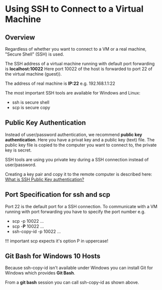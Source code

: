 # Using SSH to Connect to a Virtual Machine

## Overview

Regardless of whether you want to connect to a VM or a real machine, "Secure Shell" (SSH) is used.

The SSH address of a virtual machine running with default port forwarding is __localhost:10022__
Here port 10022 of the host is forwarded to port 22 of the virtual machine (guest)).

The address of real machine is __IP:22__ e.g. 192.168.1.1:22

The most important SSH tools are available for Windows and Linux:

* ssh is secure shell
* scp is secure copy

## Public Key Authentication

Instead of user/password authentication, we recommend __public key authentication__. Here you have a privat key and a public key (text) file.
The public key file is copied to the computer you want to connect to, the private key is secret.

SSH tools are using you private key during a SSH connection instead of user/password.

Creating a key pair and copy it to the remote computer is described here: [What is SSH Public Key authentication?](https://www.ssh.com/academy/ssh/public-key-authentication)

## Port Specification for ssh and scp

Port 22 is the default port for a SSH connection. To communicate with a VM running with port forwarding you have to specify the port number e.g.

* scp -p 10022 ...
* scp -__P__ 10022 ...
* ssh-copy-id -p 10022 ...

!!! important
	scp expects it's option P in uppercase!

## Git Bash for Windows 10 Hosts

Because ssh-copy-id isn't available under Windows you can install Git for Windows which provides __Git Bash__.

From a __git bash__ session you can call ssh-copy-id as shown above.
